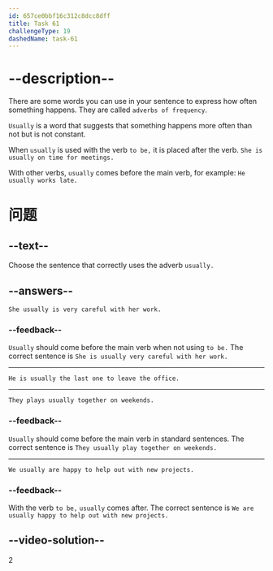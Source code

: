 ```yaml
---
id: 657ce0bbf16c312c8dcc8dff
title: Task 61
challengeType: 19
dashedName: task-61
---
```


# --description--

There are some words you can use in your sentence to express how often something happens. They are called `adverbs of frequency`.

`Usually` is a word that suggests that something happens more often than not but is not constant.

When `usually` is used with the verb `to be,` it is placed after the verb. `She is usually on time for meetings.`

With other verbs, `usually` comes before the main verb, for example: `He usually works late.`

# 问题

## --text--

Choose the sentence that correctly uses the adverb `usually.`

## --answers--

`She usually is very careful with her work.`

### --feedback--

`Usually` should come before the main verb when not using `to be.` The correct sentence is `She is usually very careful with her work.`

---

`He is usually the last one to leave the office.`

---

`They plays usually together on weekends.`

### --feedback--

`Usually` should come before the main verb in standard sentences. The correct sentence is `They usually play together on weekends.`

---

`We usually are happy to help out with new projects.`

### --feedback--

With the verb `to be,` `usually` comes after. The correct sentence is `We are usually happy to help out with new projects.`

## --video-solution--

2
